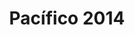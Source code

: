 ---
title: "Pacífico 2014"
url: /ciudad-autonoma-de-buenos-aires/pacifico-2014/
shop: supermercado
---